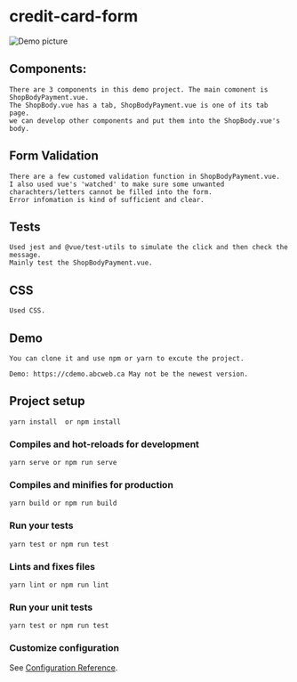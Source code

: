 # credit-card-form


![Demo picture](  https://i.imgur.com/Z2WJJDY.png )




## Components:
```
There are 3 components in this demo project. The main comonent is ShopBodyPayment.vue.
The ShopBody.vue has a tab, ShopBodyPayment.vue is one of its tab page.
we can develop other components and put them into the ShopBody.vue's body.
```
## Form Validation
```
There are a few customed validation function in ShopBodyPayment.vue. 
I also used vue's 'watched' to make sure some unwanted charachters/letters cannot be filled into the form.
Error infomation is kind of sufficient and clear.
```
## Tests 
```
Used jest and @vue/test-utils to simulate the click and then check the message.
Mainly test the ShopBodyPayment.vue.
```
## CSS
```
Used CSS.
```
## Demo
```
You can clone it and use npm or yarn to excute the project.

Demo: https://cdemo.abcweb.ca May not be the newest version.
```
## Project setup
```
yarn install  or npm install
```

### Compiles and hot-reloads for development
```
yarn serve or npm run serve
```

### Compiles and minifies for production
```
yarn build or npm run build
```

### Run your tests
```
yarn test or npm run test
```

### Lints and fixes files
```
yarn lint or npm run lint
```

### Run your unit tests
```
yarn test or npm run test
```

### Customize configuration
See [Configuration Reference](https://cli.vuejs.org/config/).
